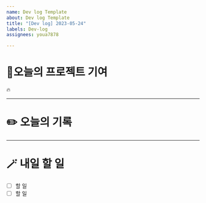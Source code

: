 ```yaml
---
name: Dev log Template
about: Dev log Template
title: "[Dev log] 2023-05-24"
labels: Dev-log
assignees: youa7878

---
```


# 🚩오늘의 프로젝트 기여
🔥

***

# ✏️ 오늘의 기록
>

***

# 🪄 내일 할 일
- [ ] 할 일
- [ ] 할 일
